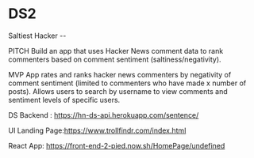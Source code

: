 # DS2

Saltiest Hacker -- 

PITCH
Build an app that uses Hacker News comment data to rank commenters based on comment sentiment (saltiness/negativity).

MVP
App rates and ranks hacker news commenters by negativity of comment sentiment (limited to commenters who have made x number of posts). Allows users to search by username to view comments and sentiment levels of specific users.



DS Backend : https://hn-ds-api.herokuapp.com/sentence/

UI Landing Page:https://www.trollfindr.com/index.html

React App: https://front-end-2-pied.now.sh/HomePage/undefined


